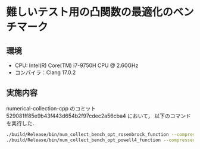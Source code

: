 # 難しいテスト用の凸関数の最適化のベンチマーク

## 環境

- CPU: Intel(R) Core(TM) i7-9750H CPU @ 2.60GHz
- コンパイラ：Clang 17.0.2

## 実施内容

numerical-collection-cpp のコミット 529081ff85e9b43f443d654b2f97cdec2a56cba4 において，
以下のコマンドを実行した．

```bash
./build/Release/bin/num_collect_bench_opt_rosenbrock_function --compressed-msgpack rosenbrock_function.data --json rosenbrock_function.json
./build/Release/bin/num_collect_bench_opt_powell4_function --compressed-msgpack powell4_function.data --json powell4_function.json
```
